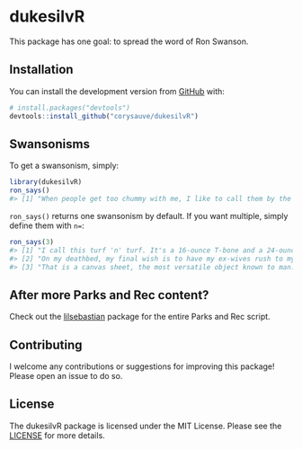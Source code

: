 
<!-- README.md is generated from README.Rmd. Please edit that file -->

# dukesilvR

<!-- badges: start -->

<!-- badges: end -->

This package has one goal: to spread the word of Ron Swanson.

## Installation

You can install the development version from
[GitHub](https://github.com/) with:

``` r
# install.packages("devtools")
devtools::install_github("corysauve/dukesilvR")
```

## Swansonisms

To get a swansonism, simply:

``` r
library(dukesilvR)
ron_says()
#> [1] "When people get too chummy with me, I like to call them by the wrong name to let them know I don't really care about them."
```

`ron_says()` returns one swansonism by default. If you want multiple,
simply define them with `n=`:

``` r
ron_says(3)
#> [1] "I call this turf 'n' turf. It's a 16-ounce T-bone and a 24-ounce porterhouse. Also, whiskey and a cigar. I am going to consume all of this at the same time because I am a free American."                                                 
#> [2] "On my deathbed, my final wish is to have my ex-wives rush to my side so I can use my dying breath to tell them both to go to hell one last time."                                                                                          
#> [3] "That is a canvas sheet, the most versatile object known to man. It can be used to make tents, backpacks, shoes, stretchers, sails, tarpaulins, and I suppose, in the most dire of circumstances, it can be a surface on which to make art."
```

## After more Parks and Rec content?

Check out the [lilsebastian](https:/github.com/corysauve/lilsebastian)
package for the entire Parks and Rec script.

## Contributing

I welcome any contributions or suggestions for improving this package\!
Please open an issue to do so.

## License

The dukesilvR package is licensed under the MIT License. Please see the
[LICENSE](LICENSE.md) for more details.
